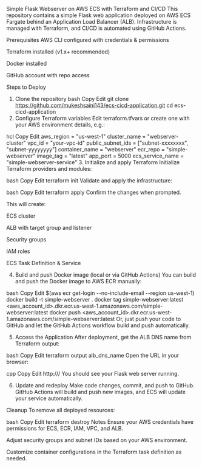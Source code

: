 Simple Flask Webserver on AWS ECS with Terraform and CI/CD
This repository contains a simple Flask web application deployed on AWS ECS Fargate behind an Application Load Balancer (ALB). Infrastructure is managed with Terraform, and CI/CD is automated using GitHub Actions.

Prerequisites
AWS CLI configured with credentials & permissions

Terraform installed (v1.x+ recommended)

Docker installed

GitHub account with repo access

Steps to Deploy
1. Clone the repository
bash
Copy
Edit
git clone https://github.com/mukeshsaini143/ecs-cicd-application.git
cd ecs-cicd-application
2. Configure Terraform variables
Edit terraform.tfvars or create one with your AWS environment details, e.g.:

hcl
Copy
Edit
aws_region = "us-west-1"
cluster_name = "webserver-cluster"
vpc_id = "your-vpc-id"
public_subnet_ids = ["subnet-xxxxxxxx", "subnet-yyyyyyyy"]
container_name = "webserver"
ecr_repo = "simple-webserver"
image_tag = "latest"
app_port = 5000
ecs_service_name = "simple-webserver-service"
3. Initialize and apply Terraform
Initialize Terraform providers and modules:

bash
Copy
Edit
terraform init
Validate and apply the infrastructure:

bash
Copy
Edit
terraform apply
Confirm the changes when prompted.

This will create:

ECS cluster

ALB with target group and listener

Security groups

IAM roles

ECS Task Definition & Service

4. Build and push Docker image (local or via GitHub Actions)
You can build and push the Docker image to AWS ECR manually:

bash
Copy
Edit
$(aws ecr get-login --no-include-email --region us-west-1)
docker build -t simple-webserver .
docker tag simple-webserver:latest <aws_account_id>.dkr.ecr.us-west-1.amazonaws.com/simple-webserver:latest
docker push <aws_account_id>.dkr.ecr.us-west-1.amazonaws.com/simple-webserver:latest
Or, just push your code to GitHub and let the GitHub Actions workflow build and push automatically.

5. Access the Application
After deployment, get the ALB DNS name from Terraform output:

bash
Copy
Edit
terraform output alb_dns_name
Open the URL in your browser:

cpp
Copy
Edit
http://<alb-dns-name>/
You should see your Flask web server running.

6. Update and redeploy
Make code changes, commit, and push to GitHub. GitHub Actions will build and push new images, and ECS will update your service automatically.

Cleanup
To remove all deployed resources:

bash
Copy
Edit
terraform destroy
Notes
Ensure your AWS credentials have permissions for ECS, ECR, IAM, VPC, and ALB.

Adjust security groups and subnet IDs based on your AWS environment.

Customize container configurations in the Terraform task definition as needed.

